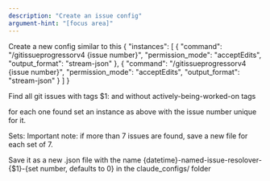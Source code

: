 ```yaml
---
description: "Create an issue config"
argument-hint: "[focus area]"
---
```


Create a new config similar to this
{
  "instances": [
    {
      "command": "/gitissueprogressorv4 {issue number}",
      "permission_mode": "acceptEdits",
      "output_format": "stream-json"
    },
    {
      "command": "/gitissueprogressorv4 {issue number}",
      "permission_mode": "acceptEdits",
      "output_format": "stream-json"
    }
  ]
}

Find all git issues with tags $1:
and without actively-being-worked-on tags

for each one found set an instance as above with the issue number unique for it.

Sets: Important note: if more than 7 issues are found, save a new file for each set of 7.

Save it as a new .json file with the name
{datetime}-named-issue-resolover-{$1}-{set number, defaults to 0}
in the claude_configs/ folder